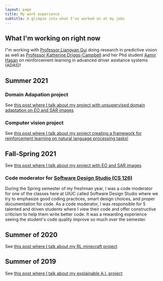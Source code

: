 ```yaml
---
layout: page
title: My work experience
subtitle: A glimpse into what I've worked on at my jobs
---
```


## What I'm working on right now

I"m working with [Professor Liangyan Gui](https://cs.illinois.edu/about/people/all-faculty/lgui) doing research in predictive vision as well as [Professor Katherine Driggs-Campbell](https://krdc.web.illinois.edu) and her Phd student [Aamir Hasan](https://aamzhas.github.io/) on reinforcement learning in advanced driver asistance systems (ADAS)!

## Summer 2021

### Domain Adapation project

See [this post where I talk about my project with unsupervised domain adaptation on EO and SAR images](_projects/da.md)

### Computer vision project

See [this post where I talk about my project creating a framework for reinforcement learning on natural language processing tasks!](_projects/chatbot.md)

## Fall-Spring 2021

See [this post where I talk about my project with EO and SAR images](_projects/unicorn.md)

### Code moderator for [Software Design Studio (CS 126)](https://courses.grainger.illinois.edu/CS126/sp2021/)

During the Spring semester of my freshman year, I was a code moderator for one of the classes here at UIUC called Software Design Studio where we try to emphasize good coding practices, smart design choices, and proper documentation for code. As a code moderator, I was  responsible for 5 talented and driven students where I view their code and offer constructive criticism to help them write better code. It was a rewarding experience seeing the student's code quality improve so much over the semester. 

## Summer of 2020

See [this post where I talk about my RL minecraft project](_projects/MineRL.md)

## Summer of 2019

See [this post where I talk about my explainable A.I. project](_projects/GradCAM.md)


